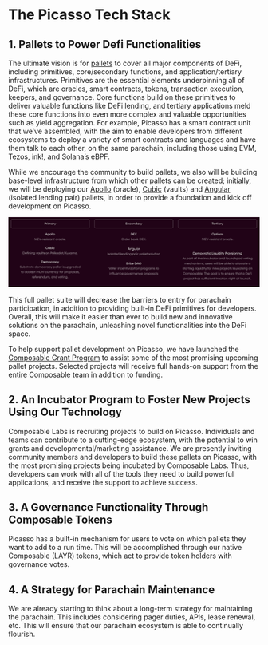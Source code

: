 # The Picasso Tech Stack

## 1. Pallets to Power Defi Functionalities

The ultimate vision is for [pallets](https://docs.substrate.io/v3/runtime/frame/#pallets) 
to cover all major components of DeFi, including primitives, core/secondary 
functions, and application/tertiary infrastructures. Primitives are the 
essential elements underpinning all of DeFi, which are oracles, smart contracts, 
tokens, transaction execution, keepers, and governance. Core functions build on 
these primitives to deliver valuable functions like DeFi lending, and tertiary 
applications meld these core functions into even more complex and valuable 
opportunities such as yield aggregation. For example, Picasso has a smart 
contract unit that we’ve assembled, with the aim to enable developers from 
different ecosystems to deploy a variety of smart contracts and languages and 
have them talk to each other, on the same parachain, including those using EVM, 
Tezos, ink!, and Solana’s eBPF.

While we encourage the community to build pallets, we also will be building 
base-level infrastructure from which other pallets can be created; initially, we 
will be deploying our [Apollo](./the-picasso-tech-stack/apollo.md) (oracle), 
[Cubic](./the-picasso-tech-stack/cubic.md) (vaults) and 
[Angular](./the-picasso-tech-stack/angular.md) (isolated lending pair) pallets, 
in order to provide a foundation and kick off development on Picasso.

![The ultimate vision for Picasso is to have a complete offering of pallets of all kinds to facilitate dApp development.](./the-picasso-tech-stack.png)

This full pallet suite will decrease the barriers to entry for parachain 
participation, in addition to providing built-in DeFi primitives for developers. 
Overall, this will make it easier than ever to build new and innovative 
solutions on the parachain, unleashing novel functionalities into the DeFi 
space.

To help support pallet development on Picasso, we have launched the [Composable 
Grant Program](https://grants.composable.finance/) to assist some of the most 
promising upcoming pallet projects. Selected projects will receive full hands-on 
support from the entire Composable team in addition to funding.

## 2. An Incubator Program to Foster New Projects Using Our Technology

Composable Labs is recruiting projects to build on Picasso. Individuals and 
teams can contribute to a cutting-edge ecosystem, with the potential to win 
grants and developmental/marketing assistance. We are presently inviting 
community members and developers to build these pallets on Picasso, with the 
most promising projects being incubated by Composable Labs. Thus, developers can 
work with all of the tools they need to build powerful applications, and receive 
the support to achieve success.

## 3. A Governance Functionality Through Composable Tokens

Picasso has a built-in mechanism for users to vote on which pallets they want to 
add to a run time. This will be accomplished through our native Composable 
(LAYR) tokens, which act to provide token holders with governance votes. 

## 4. A Strategy for Parachain Maintenance

We are already starting to think about a long-term strategy for maintaining the 
parachain. This includes considering pager duties, APIs, lease renewal, etc. 
This will ensure that our parachain ecosystem is able to continually flourish.

